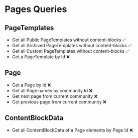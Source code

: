 # Pages Queries

## PageTemplates
- Get all Public PageTemplates without content-blocks ✅
- Get all Archived PageTemplates without content-blocks ✅
- Get all Custom PageTemplates without content-blocks ✅
- Get a PageTemplate by Id ❌

## Page
- Get a Page by Id ❌
- Get all Page names by community Id ❌
- Get next page from current community ❌
- Get previous page from current community ❌

## ContentBlockData
- Get all ContentBlockData of a Page elements by Page Id ❌